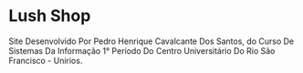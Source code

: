 # Lush Shop
Site Desenvolvido Por Pedro Henrique Cavalcante Dos Santos, do Curso De Sistemas Da Informação 1° Período Do Centro Universitário Do Rio São Francisco - Unirios.
